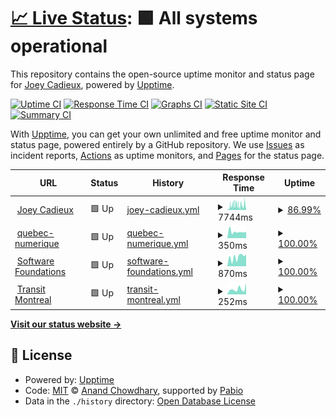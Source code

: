 # [📈 Live Status](https://drjoeycadieux.github.io/status): <!--live status--> **🟩 All systems operational**

This repository contains the open-source uptime monitor and status page for [Joey Cadieux](https://drjoeycadieux.github.io/status), powered by [Upptime](https://github.com/upptime/upptime).

[![Uptime CI](https://github.com/drjoeycadieux/status/workflows/Uptime%20CI/badge.svg)](https://github.com/drjoeycadieux/status/actions?query=workflow%3A%22Uptime+CI%22)
[![Response Time CI](https://github.com/drjoeycadieux/status/workflows/Response%20Time%20CI/badge.svg)](https://github.com/drjoeycadieux/status/actions?query=workflow%3A%22Response+Time+CI%22)
[![Graphs CI](https://github.com/drjoeycadieux/status/workflows/Graphs%20CI/badge.svg)](https://github.com/drjoeycadieux/status/actions?query=workflow%3A%22Graphs+CI%22)
[![Static Site CI](https://github.com/drjoeycadieux/status/workflows/Static%20Site%20CI/badge.svg)](https://github.com/drjoeycadieux/status/actions?query=workflow%3A%22Static+Site+CI%22)
[![Summary CI](https://github.com/drjoeycadieux/status/workflows/Summary%20CI/badge.svg)](https://github.com/drjoeycadieux/status/actions?query=workflow%3A%22Summary+CI%22)

With [Upptime](https://upptime.js.org), you can get your own unlimited and free uptime monitor and status page, powered entirely by a GitHub repository. We use [Issues](https://github.com/drjoeycadieux/status/issues) as incident reports, [Actions](https://github.com/drjoeycadieux/status/actions) as uptime monitors, and [Pages](https://drjoeycadieux.github.io/status) for the status page.

<!--start: status pages-->
<!-- This summary is generated by Upptime (https://github.com/upptime/upptime) -->
<!-- Do not edit this manually, your changes will be overwritten -->
<!-- prettier-ignore -->
| URL | Status | History | Response Time | Uptime |
| --- | ------ | ------- | ------------- | ------ |
| <img alt="" src="https://icons.duckduckgo.com/ip3/www.joeycadieux.dev.ico" height="13"> [Joey Cadieux](https://www.joeycadieux.dev) | 🟩 Up | [joey-cadieux.yml](https://github.com/drjoeycadieux/status/commits/HEAD/history/joey-cadieux.yml) | <details><summary><img alt="Response time graph" src="./graphs/joey-cadieux/response-time-week.png" height="20"> 7744ms</summary><br><a href="https://drjoeycadieux.github.io/status/history/joey-cadieux"><img alt="Response time 7744" src="https://img.shields.io/endpoint?url=https%3A%2F%2Fraw.githubusercontent.com%2Fdrjoeycadieux%2Fstatus%2FHEAD%2Fapi%2Fjoey-cadieux%2Fresponse-time.json"></a><br><a href="https://drjoeycadieux.github.io/status/history/joey-cadieux"><img alt="24-hour response time 8565" src="https://img.shields.io/endpoint?url=https%3A%2F%2Fraw.githubusercontent.com%2Fdrjoeycadieux%2Fstatus%2FHEAD%2Fapi%2Fjoey-cadieux%2Fresponse-time-day.json"></a><br><a href="https://drjoeycadieux.github.io/status/history/joey-cadieux"><img alt="7-day response time 7744" src="https://img.shields.io/endpoint?url=https%3A%2F%2Fraw.githubusercontent.com%2Fdrjoeycadieux%2Fstatus%2FHEAD%2Fapi%2Fjoey-cadieux%2Fresponse-time-week.json"></a><br><a href="https://drjoeycadieux.github.io/status/history/joey-cadieux"><img alt="30-day response time 7744" src="https://img.shields.io/endpoint?url=https%3A%2F%2Fraw.githubusercontent.com%2Fdrjoeycadieux%2Fstatus%2FHEAD%2Fapi%2Fjoey-cadieux%2Fresponse-time-month.json"></a><br><a href="https://drjoeycadieux.github.io/status/history/joey-cadieux"><img alt="1-year response time 7744" src="https://img.shields.io/endpoint?url=https%3A%2F%2Fraw.githubusercontent.com%2Fdrjoeycadieux%2Fstatus%2FHEAD%2Fapi%2Fjoey-cadieux%2Fresponse-time-year.json"></a></details> | <details><summary><a href="https://drjoeycadieux.github.io/status/history/joey-cadieux">86.99%</a></summary><a href="https://drjoeycadieux.github.io/status/history/joey-cadieux"><img alt="All-time uptime 86.99%" src="https://img.shields.io/endpoint?url=https%3A%2F%2Fraw.githubusercontent.com%2Fdrjoeycadieux%2Fstatus%2FHEAD%2Fapi%2Fjoey-cadieux%2Fuptime.json"></a><br><a href="https://drjoeycadieux.github.io/status/history/joey-cadieux"><img alt="24-hour uptime 60.95%" src="https://img.shields.io/endpoint?url=https%3A%2F%2Fraw.githubusercontent.com%2Fdrjoeycadieux%2Fstatus%2FHEAD%2Fapi%2Fjoey-cadieux%2Fuptime-day.json"></a><br><a href="https://drjoeycadieux.github.io/status/history/joey-cadieux"><img alt="7-day uptime 86.99%" src="https://img.shields.io/endpoint?url=https%3A%2F%2Fraw.githubusercontent.com%2Fdrjoeycadieux%2Fstatus%2FHEAD%2Fapi%2Fjoey-cadieux%2Fuptime-week.json"></a><br><a href="https://drjoeycadieux.github.io/status/history/joey-cadieux"><img alt="30-day uptime 86.99%" src="https://img.shields.io/endpoint?url=https%3A%2F%2Fraw.githubusercontent.com%2Fdrjoeycadieux%2Fstatus%2FHEAD%2Fapi%2Fjoey-cadieux%2Fuptime-month.json"></a><br><a href="https://drjoeycadieux.github.io/status/history/joey-cadieux"><img alt="1-year uptime 86.99%" src="https://img.shields.io/endpoint?url=https%3A%2F%2Fraw.githubusercontent.com%2Fdrjoeycadieux%2Fstatus%2FHEAD%2Fapi%2Fjoey-cadieux%2Fuptime-year.json"></a></details>
| <img alt="" src="https://icons.duckduckgo.com/ip3/security-technologies.info.ico" height="13"> [quebec-numerique](https://security-technologies.info) | 🟩 Up | [quebec-numerique.yml](https://github.com/drjoeycadieux/status/commits/HEAD/history/quebec-numerique.yml) | <details><summary><img alt="Response time graph" src="./graphs/quebec-numerique/response-time-week.png" height="20"> 350ms</summary><br><a href="https://drjoeycadieux.github.io/status/history/quebec-numerique"><img alt="Response time 350" src="https://img.shields.io/endpoint?url=https%3A%2F%2Fraw.githubusercontent.com%2Fdrjoeycadieux%2Fstatus%2FHEAD%2Fapi%2Fquebec-numerique%2Fresponse-time.json"></a><br><a href="https://drjoeycadieux.github.io/status/history/quebec-numerique"><img alt="24-hour response time 345" src="https://img.shields.io/endpoint?url=https%3A%2F%2Fraw.githubusercontent.com%2Fdrjoeycadieux%2Fstatus%2FHEAD%2Fapi%2Fquebec-numerique%2Fresponse-time-day.json"></a><br><a href="https://drjoeycadieux.github.io/status/history/quebec-numerique"><img alt="7-day response time 350" src="https://img.shields.io/endpoint?url=https%3A%2F%2Fraw.githubusercontent.com%2Fdrjoeycadieux%2Fstatus%2FHEAD%2Fapi%2Fquebec-numerique%2Fresponse-time-week.json"></a><br><a href="https://drjoeycadieux.github.io/status/history/quebec-numerique"><img alt="30-day response time 350" src="https://img.shields.io/endpoint?url=https%3A%2F%2Fraw.githubusercontent.com%2Fdrjoeycadieux%2Fstatus%2FHEAD%2Fapi%2Fquebec-numerique%2Fresponse-time-month.json"></a><br><a href="https://drjoeycadieux.github.io/status/history/quebec-numerique"><img alt="1-year response time 350" src="https://img.shields.io/endpoint?url=https%3A%2F%2Fraw.githubusercontent.com%2Fdrjoeycadieux%2Fstatus%2FHEAD%2Fapi%2Fquebec-numerique%2Fresponse-time-year.json"></a></details> | <details><summary><a href="https://drjoeycadieux.github.io/status/history/quebec-numerique">100.00%</a></summary><a href="https://drjoeycadieux.github.io/status/history/quebec-numerique"><img alt="All-time uptime 100.00%" src="https://img.shields.io/endpoint?url=https%3A%2F%2Fraw.githubusercontent.com%2Fdrjoeycadieux%2Fstatus%2FHEAD%2Fapi%2Fquebec-numerique%2Fuptime.json"></a><br><a href="https://drjoeycadieux.github.io/status/history/quebec-numerique"><img alt="24-hour uptime 100.00%" src="https://img.shields.io/endpoint?url=https%3A%2F%2Fraw.githubusercontent.com%2Fdrjoeycadieux%2Fstatus%2FHEAD%2Fapi%2Fquebec-numerique%2Fuptime-day.json"></a><br><a href="https://drjoeycadieux.github.io/status/history/quebec-numerique"><img alt="7-day uptime 100.00%" src="https://img.shields.io/endpoint?url=https%3A%2F%2Fraw.githubusercontent.com%2Fdrjoeycadieux%2Fstatus%2FHEAD%2Fapi%2Fquebec-numerique%2Fuptime-week.json"></a><br><a href="https://drjoeycadieux.github.io/status/history/quebec-numerique"><img alt="30-day uptime 100.00%" src="https://img.shields.io/endpoint?url=https%3A%2F%2Fraw.githubusercontent.com%2Fdrjoeycadieux%2Fstatus%2FHEAD%2Fapi%2Fquebec-numerique%2Fuptime-month.json"></a><br><a href="https://drjoeycadieux.github.io/status/history/quebec-numerique"><img alt="1-year uptime 100.00%" src="https://img.shields.io/endpoint?url=https%3A%2F%2Fraw.githubusercontent.com%2Fdrjoeycadieux%2Fstatus%2FHEAD%2Fapi%2Fquebec-numerique%2Fuptime-year.json"></a></details>
| <img alt="" src="https://icons.duckduckgo.com/ip3/softwarefoundations.cloud.ico" height="13"> [Software Foundations](https://softwarefoundations.cloud) | 🟩 Up | [software-foundations.yml](https://github.com/drjoeycadieux/status/commits/HEAD/history/software-foundations.yml) | <details><summary><img alt="Response time graph" src="./graphs/software-foundations/response-time-week.png" height="20"> 870ms</summary><br><a href="https://drjoeycadieux.github.io/status/history/software-foundations"><img alt="Response time 870" src="https://img.shields.io/endpoint?url=https%3A%2F%2Fraw.githubusercontent.com%2Fdrjoeycadieux%2Fstatus%2FHEAD%2Fapi%2Fsoftware-foundations%2Fresponse-time.json"></a><br><a href="https://drjoeycadieux.github.io/status/history/software-foundations"><img alt="24-hour response time 1094" src="https://img.shields.io/endpoint?url=https%3A%2F%2Fraw.githubusercontent.com%2Fdrjoeycadieux%2Fstatus%2FHEAD%2Fapi%2Fsoftware-foundations%2Fresponse-time-day.json"></a><br><a href="https://drjoeycadieux.github.io/status/history/software-foundations"><img alt="7-day response time 870" src="https://img.shields.io/endpoint?url=https%3A%2F%2Fraw.githubusercontent.com%2Fdrjoeycadieux%2Fstatus%2FHEAD%2Fapi%2Fsoftware-foundations%2Fresponse-time-week.json"></a><br><a href="https://drjoeycadieux.github.io/status/history/software-foundations"><img alt="30-day response time 870" src="https://img.shields.io/endpoint?url=https%3A%2F%2Fraw.githubusercontent.com%2Fdrjoeycadieux%2Fstatus%2FHEAD%2Fapi%2Fsoftware-foundations%2Fresponse-time-month.json"></a><br><a href="https://drjoeycadieux.github.io/status/history/software-foundations"><img alt="1-year response time 870" src="https://img.shields.io/endpoint?url=https%3A%2F%2Fraw.githubusercontent.com%2Fdrjoeycadieux%2Fstatus%2FHEAD%2Fapi%2Fsoftware-foundations%2Fresponse-time-year.json"></a></details> | <details><summary><a href="https://drjoeycadieux.github.io/status/history/software-foundations">100.00%</a></summary><a href="https://drjoeycadieux.github.io/status/history/software-foundations"><img alt="All-time uptime 100.00%" src="https://img.shields.io/endpoint?url=https%3A%2F%2Fraw.githubusercontent.com%2Fdrjoeycadieux%2Fstatus%2FHEAD%2Fapi%2Fsoftware-foundations%2Fuptime.json"></a><br><a href="https://drjoeycadieux.github.io/status/history/software-foundations"><img alt="24-hour uptime 100.00%" src="https://img.shields.io/endpoint?url=https%3A%2F%2Fraw.githubusercontent.com%2Fdrjoeycadieux%2Fstatus%2FHEAD%2Fapi%2Fsoftware-foundations%2Fuptime-day.json"></a><br><a href="https://drjoeycadieux.github.io/status/history/software-foundations"><img alt="7-day uptime 100.00%" src="https://img.shields.io/endpoint?url=https%3A%2F%2Fraw.githubusercontent.com%2Fdrjoeycadieux%2Fstatus%2FHEAD%2Fapi%2Fsoftware-foundations%2Fuptime-week.json"></a><br><a href="https://drjoeycadieux.github.io/status/history/software-foundations"><img alt="30-day uptime 100.00%" src="https://img.shields.io/endpoint?url=https%3A%2F%2Fraw.githubusercontent.com%2Fdrjoeycadieux%2Fstatus%2FHEAD%2Fapi%2Fsoftware-foundations%2Fuptime-month.json"></a><br><a href="https://drjoeycadieux.github.io/status/history/software-foundations"><img alt="1-year uptime 100.00%" src="https://img.shields.io/endpoint?url=https%3A%2F%2Fraw.githubusercontent.com%2Fdrjoeycadieux%2Fstatus%2FHEAD%2Fapi%2Fsoftware-foundations%2Fuptime-year.json"></a></details>
| <img alt="" src="https://icons.duckduckgo.com/ip3/transit-mtl.netlify.app.ico" height="13"> [Transit Montreal](https://transit-mtl.netlify.app) | 🟩 Up | [transit-montreal.yml](https://github.com/drjoeycadieux/status/commits/HEAD/history/transit-montreal.yml) | <details><summary><img alt="Response time graph" src="./graphs/transit-montreal/response-time-week.png" height="20"> 252ms</summary><br><a href="https://drjoeycadieux.github.io/status/history/transit-montreal"><img alt="Response time 252" src="https://img.shields.io/endpoint?url=https%3A%2F%2Fraw.githubusercontent.com%2Fdrjoeycadieux%2Fstatus%2FHEAD%2Fapi%2Ftransit-montreal%2Fresponse-time.json"></a><br><a href="https://drjoeycadieux.github.io/status/history/transit-montreal"><img alt="24-hour response time 533" src="https://img.shields.io/endpoint?url=https%3A%2F%2Fraw.githubusercontent.com%2Fdrjoeycadieux%2Fstatus%2FHEAD%2Fapi%2Ftransit-montreal%2Fresponse-time-day.json"></a><br><a href="https://drjoeycadieux.github.io/status/history/transit-montreal"><img alt="7-day response time 252" src="https://img.shields.io/endpoint?url=https%3A%2F%2Fraw.githubusercontent.com%2Fdrjoeycadieux%2Fstatus%2FHEAD%2Fapi%2Ftransit-montreal%2Fresponse-time-week.json"></a><br><a href="https://drjoeycadieux.github.io/status/history/transit-montreal"><img alt="30-day response time 252" src="https://img.shields.io/endpoint?url=https%3A%2F%2Fraw.githubusercontent.com%2Fdrjoeycadieux%2Fstatus%2FHEAD%2Fapi%2Ftransit-montreal%2Fresponse-time-month.json"></a><br><a href="https://drjoeycadieux.github.io/status/history/transit-montreal"><img alt="1-year response time 252" src="https://img.shields.io/endpoint?url=https%3A%2F%2Fraw.githubusercontent.com%2Fdrjoeycadieux%2Fstatus%2FHEAD%2Fapi%2Ftransit-montreal%2Fresponse-time-year.json"></a></details> | <details><summary><a href="https://drjoeycadieux.github.io/status/history/transit-montreal">100.00%</a></summary><a href="https://drjoeycadieux.github.io/status/history/transit-montreal"><img alt="All-time uptime 100.00%" src="https://img.shields.io/endpoint?url=https%3A%2F%2Fraw.githubusercontent.com%2Fdrjoeycadieux%2Fstatus%2FHEAD%2Fapi%2Ftransit-montreal%2Fuptime.json"></a><br><a href="https://drjoeycadieux.github.io/status/history/transit-montreal"><img alt="24-hour uptime 100.00%" src="https://img.shields.io/endpoint?url=https%3A%2F%2Fraw.githubusercontent.com%2Fdrjoeycadieux%2Fstatus%2FHEAD%2Fapi%2Ftransit-montreal%2Fuptime-day.json"></a><br><a href="https://drjoeycadieux.github.io/status/history/transit-montreal"><img alt="7-day uptime 100.00%" src="https://img.shields.io/endpoint?url=https%3A%2F%2Fraw.githubusercontent.com%2Fdrjoeycadieux%2Fstatus%2FHEAD%2Fapi%2Ftransit-montreal%2Fuptime-week.json"></a><br><a href="https://drjoeycadieux.github.io/status/history/transit-montreal"><img alt="30-day uptime 100.00%" src="https://img.shields.io/endpoint?url=https%3A%2F%2Fraw.githubusercontent.com%2Fdrjoeycadieux%2Fstatus%2FHEAD%2Fapi%2Ftransit-montreal%2Fuptime-month.json"></a><br><a href="https://drjoeycadieux.github.io/status/history/transit-montreal"><img alt="1-year uptime 100.00%" src="https://img.shields.io/endpoint?url=https%3A%2F%2Fraw.githubusercontent.com%2Fdrjoeycadieux%2Fstatus%2FHEAD%2Fapi%2Ftransit-montreal%2Fuptime-year.json"></a></details>

<!--end: status pages-->

[**Visit our status website →**](https://drjoeycadieux.github.io/status)

## 📄 License

- Powered by: [Upptime](https://github.com/upptime/upptime)
- Code: [MIT](./LICENSE) © [Anand Chowdhary](https://anandchowdhary.com), supported by [Pabio](https://pabio.com)
- Data in the `./history` directory: [Open Database License](https://opendatacommons.org/licenses/odbl/1-0/)
